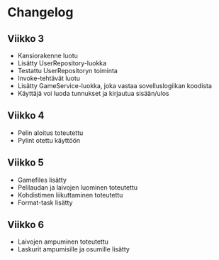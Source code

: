 # Changelog

## Viikko 3

- Kansiorakenne luotu
- Lisätty UserRepository-luokka
- Testattu UserRepositoryn toiminta
- Invoke-tehtävät luotu
- Lisätty GameService-luokka, joka vastaa sovelluslogiikan koodista
- Käyttäjä voi luoda tunnukset ja kirjautua sisään/ulos

## Viikko 4

- Pelin aloitus toteutettu
- Pylint otettu käyttöön

## Viikko 5

- Gamefiles lisätty
- Pelilaudan ja laivojen luominen toteutettu
- Kohdistimen liikuttaminen toteutettu
- Format-task lisätty

## Viikko 6

- Laivojen ampuminen toteutettu
- Laskurit ampumisille ja osumille lisätty
